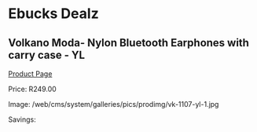 
# Ebucks Dealz
## Volkano Moda- Nylon Bluetooth Earphones with carry case - YL
[Product Page](https://www.ebucks.com/web/shop/productSelected.do?prodId=1196484682&catId=714972256)

Price: R249.00

Image: /web/cms/system/galleries/pics/prodimg/vk-1107-yl-1.jpg

Savings: 


	